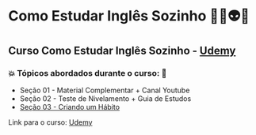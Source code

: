 # Como Estudar Inglês Sozinho 👨‍💻👽🤯
## Curso Como Estudar Inglês Sozinho - [Udemy](https://www.udemy.com/course/como-estudar-ingles-sozinho/)
### 💥 Tópicos abordados durante o curso: 🚀
- Seção 01 - Material Complementar + Canal Youtube
- Seção 02 - Teste de Nivelamento + Guia de Estudos
- [Seção 03 - Criando um Hábito]()

Link para o curso: [Udemy](https://www.udemy.com/course/como-estudar-ingles-sozinho/)
